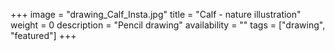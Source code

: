 +++
image = "drawing_Calf_Insta.jpg"
title = "Calf - nature illustration"
weight = 0
description = "Pencil drawing"
availability = ""
tags = ["drawing", "featured"]
+++